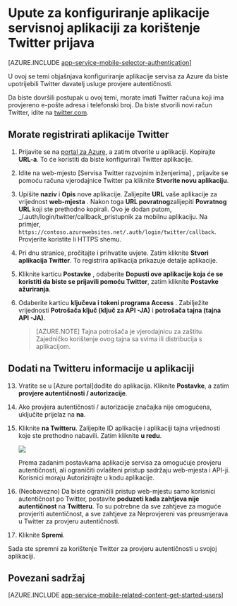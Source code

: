 <properties
    pageTitle="Upute za konfiguriranje provjere autentičnosti za aplikaciju aplikacije servisa Twitter"
    description="Saznajte kako konfigurirati Twitter provjere autentičnosti za aplikaciju servisa aplikacija."
    services="app-service"
    documentationCenter=""
    authors="mattchenderson"
    manager="erikre"
    editor=""/>

<tags
    ms.service="app-service-mobile"
    ms.workload="mobile"
    ms.tgt_pltfrm="na"
    ms.devlang="multiple"
    ms.topic="article"
    ms.date="10/01/2016"
    ms.author="mahender"/>

# <a name="how-to-configure-your-app-service-application-to-use-twitter-login"></a>Upute za konfiguriranje aplikacije servisnoj aplikaciji za korištenje Twitter prijava

[AZURE.INCLUDE [app-service-mobile-selector-authentication](../../includes/app-service-mobile-selector-authentication.md)]

U ovoj se temi objašnjava konfiguriranje aplikacije servisa za Azure da biste upotrijebili Twitter davatelj usluge provjere autentičnosti.

Da biste dovršili postupak u ovoj temi, morate imati Twitter računa koji ima provjereno e-pošte adresa i telefonski broj. Da biste stvorili novi račun Twitter, idite na <a href="http://go.microsoft.com/fwlink/p/?LinkID=268287" target="_blank">twitter.com</a>.

## <a name="register"> </a>Morate registrirati aplikacije Twitter


1. Prijavite se na [portal za Azure], a zatim otvorite u aplikaciji. Kopirajte **URL-a**. To će koristiti da biste konfigurirali Twitter aplikacije.

2. Idite na web-mjesto [Servisa Twitter razvojnim inženjerima] , prijavite se pomoću računa vjerodajnice Twitter pa kliknite **Stvorite novu aplikaciju**.

3. Upišite **naziv** i **Opis** nove aplikacije. Zalijepite **URL** vaše aplikacije za vrijednost **web-mjesta** . Nakon toga **URL povratnog**zalijepiti **Povratnog URL** koji ste prethodno kopirali. Ovo je dodan putom, _/.auth/login/twitter/callback_pristupnik za mobilnu aplikaciju. Na primjer, `https://contoso.azurewebsites.net/.auth/login/twitter/callback`. Provjerite koristite li HTTPS shemu.

3.  Pri dnu stranice, pročitajte i prihvatite uvjete. Zatim kliknite **Stvori aplikacija Twitter**. To registrira aplikacija prikazuje detalje aplikacije.

4. Kliknite karticu **Postavke** , odaberite **Dopusti ove aplikacije koja će se koristiti da biste se prijavili pomoću Twitter**, zatim kliknite **Postavke ažuriranja**.

5. Odaberite karticu **ključeva i tokeni programa Access** . Zabilježite vrijednosti **Potrošača ključ (ključ za API -JA)** i **potrošača tajna (tajna API -JA)**.

    > [AZURE.NOTE] Tajna potrošača je vjerodajnicu za zaštitu. Zajedničko korištenje ovog tajna sa svima ili distribucija s aplikacijom.


## <a name="secrets"> </a>Dodati na Twitteru informacije u aplikaciji

13. Vratite se u [Azure portal]dođite do aplikacija. Kliknite **Postavke**, a zatim **provjere autentičnosti / autorizacije**.

14. Ako provjera autentičnosti / autorizacije značajka nije omogućena, uključite prijelaz na **na**.

15. Kliknite **na Twitteru**. Zalijepite ID aplikacije i aplikaciji tajna vrijednosti koje ste prethodno nabavili. Zatim kliknite **u redu**.

    ![][1]

    Prema zadanim postavkama aplikacije servisa za omogućuje provjeru autentičnosti, ali ograničiti ovlašteni pristup sadržaju web-mjesta i API-ji. Korisnici moraju Autorizirajte u kodu aplikacije.

17. (Neobavezno) Da biste ograničili pristup web-mjestu samo korisnici autentičnost po Twitter, postavite **poduzeti kada zahtjeva nije autentičnost** na **Twitteru**. To su potrebne da sve zahtjeve za moguće provjeriti autentičnost, a sve zahtjeve za Neprovjereni vas preusmjerava u Twitter za provjeru autentičnosti.

17. Kliknite **Spremi**.

Sada ste spremni za korištenje Twitter za provjeru autentičnosti u svojoj aplikaciji.

## <a name="related-content"> </a>Povezani sadržaj

[AZURE.INCLUDE [app-service-mobile-related-content-get-started-users](../../includes/app-service-mobile-related-content-get-started-users.md)]



<!-- Images. -->

[0]: ./media/app-service-mobile-how-to-configure-twitter-authentication/app-service-twitter-redirect.png
[1]: ./media/app-service-mobile-how-to-configure-twitter-authentication/mobile-app-twitter-settings.png

<!-- URLs. -->

[Razvojni inženjeri twitter]: http://go.microsoft.com/fwlink/p/?LinkId=268300
[Portal za Azure]: https://portal.azure.com/
[xamarin]: ../app-services-mobile-app-xamarin-ios-get-started-users.md
